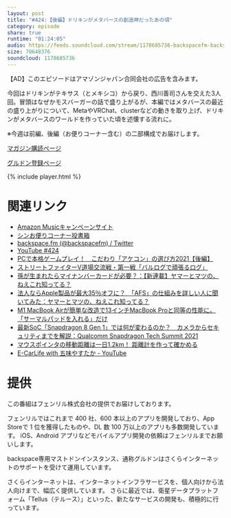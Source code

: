 ```yaml
---
layout: post
title: "#424:【後編】ドリキンがメタバースの創造神だったあの頃"
category: episode
share: true
runtime: "01:24:05"
audio: https://feeds.soundcloud.com/stream/1178685736-backspacefm-backspacefm-424-2.mp3
size: 70648376
soundcloud: 1178685736
---
```

【AD】このエピソードはアマゾンジャパン合同会社の広告を含みます。

今回はドリキンがテキサス（とメキシコ）から戻り、西川善司さんを交えた3人回。冒頭はなぜかモスバーガーの話で盛り上がるが、本編ではメタバースの最近の盛り上がりについて、MetaやVRChat、clusterなどの動きを取り上げ、ドリキンがメタバースのワールドを作っていた頃を述懐する流れに。

※今週は前編、後編（お便りコーナー含む）の二部構成でお届けします。

[マガジン購読ページ](https://note.com/drikin/m/m55ec296b7655)

[グルドン登録ページ](https://mstdn.guru/invite/3WVHpSMr)

{% include player.html %}

# 関連リンク
* [Amazon Musicキャンペーンサイト](https://amazon.co.jp/back)
* [シンお便りコーナー投書箱](https://forms.gle/NDBngfLwc3jKbLEJ6)
* [backspace.fm (@backspacefm) / Twitter](https://twitter.com/backspacefm)
* [YouTube #424](https://note.com/backspacefm/n/n3be4727c4337)
* [PCで本格ゲームプレイ！　こだわり「アケコン」の選び方2021【後編】](https://www.itmedia.co.jp/pcuser/articles/2110/30/news038.html)
* [ストリートファイターV道場交流戦・第一戦「バルログで頑張るログ」](https://www.youtube.com/watch?v=R_vj42CrHO0)
* [孫が生まれたらマイナンバーカードが必要？：【新連載】ヤマーとマツの、ねえこれ知ってる？](https://www.itmedia.co.jp/news/articles/2112/10/news102.html)
* [法人ならApple製品が最大35％オフに？　「AFS」の仕組みを詳しい人に聞いてみた：ヤマーとマツの、ねえこれ知ってる？](https://www.itmedia.co.jp/news/articles/2112/13/news136.html)
* [M1 MacBook Airが簡単な改造で13インチMacBook Proと同等の性能に。「サーマルパッドを入れる」だけ](https://japanese.engadget.com/simple-thermal-mod-m1-macbookair-fast-as-pro-043052900.html)
* [最新SoC「Snapdragon 8 Gen 1」では何が変わるのか？　カメラからセキュリティまでを解説：Qualcomm Snapdragon Tech Summit 2021](https://www.itmedia.co.jp/mobile/articles/2112/10/news164.html)
* [マウスポインタの移動距離は一日1.2km！ 距離計を作って確かめる](https://dailyportalz.jp/kiji/mouse_pointer-movement_distance)
* [E-CarLife with 五味やすたか - YouTube](https://www.youtube.com/c/ECarLifewith%E4%BA%94%E5%91%B3%E3%82%84%E3%81%99%E3%81%9F%E3%81%8B)

# 提供

この番組はフェンリル株式会社の提供でお届けしております。

フェンリルではこれまで 400 社、600 本以上のアプリを開発しており、App Storeで 1 位を獲得したものや、DL 数 100 万以上のアプリも多数開発しています。
iOS、Android アプリなどモバイルアプリ開発の依頼はフェンリルまでお願いします。

backspace専用マストドンインスタンス、通称グルドンはさくらインターネットのサポートを受けて運用しています。

さくらインターネットは、インターネットインフラサービスを、個人向けから法人向けまで、幅広く提供しています。
さらに最近では、衛星データプラットフォーム「Tellus（テルース）」といった、新たなサービスの開発も、積極的に行っています。
